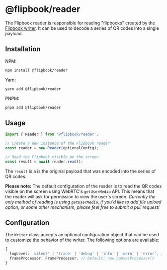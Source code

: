 # @flipbook/reader

The Flipbook reader is responsible for reading "flipbooks" created by the [Flipbook writer](../writer). It can be used to decode a series of QR codes into a single payload.

## Installation

NPM:

```bash
npm install @flipbook/reader
```

Yarn:

```bash
yarn add @flipbook/reader
```

PNPM:

```bash
pnpm add @flipbook/reader
```

## Usage

```typescript
import { Reader } from '@flipbook/reader';

// Create a new instance of the Flipbook reader
const reader = new Reader(optionalConfig);

// Read the Flipbook visible on the screen
const result = await reader.read();
```

The `result` is a is the original payload that was encoded into the series of QR codes.

**Please note:** The default configuration of the reader is to read the QR codes visible on the screen using WebRTC's `getUserMedia` API. This means that the reader will ask for permission to view the user's screen. *Currently the only method of reading is using `getUserMedia`, if you'd like to add file upload option, or some other mechanism, please feel free to submit a pull request!*

## Configuration

The `Writer` class accepts an optional configuration object that can be used to customize the behavior of the writer. The following options are available:

```typescript
{
  logLevel: 'silent' | 'trace' | 'debug' | 'info' | 'warn' | 'error', // Default: 'silent'
  frameProcessor: FrameProcessor, // Default: new CanvasProcessor()
}
```

